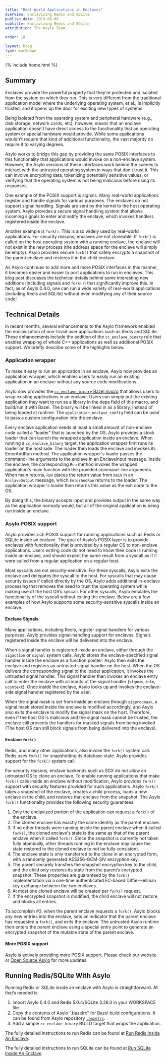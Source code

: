 ```yaml
---
title: "Real-World Applications in Enclaves"
overview: Enclavizing Redis and SQLite
publish_date: 2019-08-09
subtitle: Enclavizing Redis and SQLite
attribution: The Asylo Team

order: 18

layout: blog
type: markdown
---
```

{% include home.html %}

## Summary

Enclaves provide the powerful property that they're protected and isolated from
the system on which they run. This is very different from the traditional
application model where the underlying operating system, et al., is implicitly
trusted, and it opens up the door for exciting new types of systems.

Being isolated from the operating system and peripheral hardware (e.g., disk
storage, network cards, etc), however, means that an enclave application doesn’t
have direct access to the functionality that an operating system or special
hardware would provide. While some applications wouldn’t require that kind of
additional functionality, the vast majority do require it to varying degrees.

Asylo works to bridge this gap by providing the same POSIX interfaces to this
functionality that applications would invoke on a non-enclave system. However,
the Asylo versions of these interfaces work behind the scenes to interact with
the untrusted operating system in ways that don’t trust it. This can involve
encrypting data, tokenizing potentially sensitive values, or verifying that the
operating system is not being malicious before using its responses.

One example of the POSIX support is signals. Many real-world applications
register and handle signals for various purposes. The enclaves do not support
signal handling. Signals are sent by the kernel to the host operating system.
Asylo provides a secure signal handling system that allows incoming signals to
enter and notify the enclave, which invokes handlers registered inside the
enclave.

Another example is `fork()`. This is also widely used by real-world
applications. For security reasons, enclaves are not cloneable. If `fork()` is
called on the host operating system with a running enclave, the enclave will
not exist in the new process (the address space for the enclave will simply be
empty). Asylo provides secure `fork()` that safely encrypts a snapshot of the
parent enclave and restores it in the child enclave.

As Asylo continues to add more and more POSIX interfaces in this manner, it
becomes easier and easier to port applications to run in enclaves. This blog
post discusses the technical details behind some interesting new additions
(including signals and `fork()`) that significantly improve this. In fact, as of
Asylo 0.4.0, one can run a wide variety of real-world applications (including
Redis and SQLite) without even modifying any of their source code!

## Technical Details
In recent months, several enhancements to the Asylo framework enabled the
enclavization of non-trivial user applications such as Redis and SQLite. These
enhancements include the addition of the `cc_enclave_binary` rule that enables
wrapping of whole C++ applications as well as additional POSIX support. We
briefly describe some of the highlights below.

### Application wrapper

To make it easy to run an application in an enclave, Asylo now provides an
application wrapper, which enables users to easily run an existing application
in an enclave without any source code modifications.

Asylo now provides the [`cc_enclave_binary` Bazel macro](https://github.com/google/asylo/blob/v0.4.0/asylo/bazel/asylo.bzl#L457)
that allows users to wrap existing applications in an enclave. Users can simply
put the existing application they want to run as a library in the deps field of
this macro, and build/run it with Bazel. The binary will be linked in as a
library, instead of being loaded at runtime. The `application_enclave_config`
field can be used to pass a custom configuration into the enclave.

Every enclave application needs at least a small amount of non-enclave code
called a "loader" that is launched by the OS. Asylo provides a stock loader
that can launch the wrapped application inside an enclave. When running a
`cc_enclave_binary` target, the application wrapper first runs its loader on the
host side. The loader then loads the enclave and invokes its EnterAndRun method.
The application wrapper's loader passes the command-line arguments to the
enclave in an EnclaveInput message. Inside the enclave, the corresponding `Run`
method invokes the wrapped application's main function with the provided
command-line arguments. When main returns, `Run` places the return value from
`main` in an `EnclaveOutput` message, which `EnterAndRun` returns to the loader.
The application wrapper's loader then returns this value as the exit code to the
OS.

By doing this, the binary accepts input and provides output in the same way as
the application normally would, but all of the original application is being run
inside an enclave.

### Asylo POSIX support

Asylo provides rich POSIX support for running applications such as Redis or
SQLite inside an enclave. The goal of Asylo’s POSIX layer is to provide enclaves
with functionality that is provided by a regular OS to non-enclave applications.
Users writing code do not need to know their code is running inside an enclave,
and should expect the same result from a syscall as if it were called from a
regular application on a regular host.

Most syscalls are not security-sensitive. For these syscalls, Asylo exits the
enclave and delegates the syscall to the host. For syscalls that may cause
security issues if called directly by the OS, Asylo adds additional in-enclave
processing that removes the need to trust the operating system while making use
of the host OS’s syscall. For other syscalls, Asylo emulates the functionality
of the syscall without exiting the enclave. Below are a few examples of how
Asylo supports some security-sensitive syscalls inside an enclave.

#### Enclave Signals

Many applications, including Redis, register signal handlers for various
purposes. Asylo provides signal-handling support for enclaves. Signals registered
inside the enclave will be delivered into the enclave.

When a signal handler is registered inside an enclave, either through the
`sigaction` or `signal` system calls, Asylo stores the enclave-specified signal
handler inside the enclave as a function pointer. Asylo then exits the enclave
and registers an untrusted signal handler on the host. When the OS delivers the
corresponding signal to the loader application, it invokes the untrusted signal
handler. This signal handler then invokes an enclave entry call to enter the
enclave with all inputs of the signal handler (`signum`, `info`, `ucontext`).
Once inside the enclave, Asylo looks up and invokes the enclave-side signal
handler registered by the user.

When the signal mask is set from inside an enclave through `sigprocmask`, a
signal mask stored inside the enclave is modified accordingly, and Asylo also
exits the enclave to modify the signal mask on the host. Therefore, even if the
host OS is malicious and the signal mask cannot be trusted, the enclave still
prevents the handlers for masked signals from being invoked (The host OS can
still block signals from being delivered into the enclave).

#### Enclave `fork()`

Redis, and many other applications, also invoke the `fork()` system call. Redis
uses `fork()` for snapshotting its database state. Asylo provides support for
the `fork()` system call.

For security reasons, enclave backends such as SGX do not allow an untrusted OS
to clone an enclave. To enable running applications that make `fork()` calls
inside an enclave without modification, Asylo provides `fork()` support with
security features provided for such applications. Asylo `fork()` takes a snapshot
of the enclave, creates a child process, loads a new enclave in the child, and
restores that enclave from the snapshot. The Asylo `fork()` functionality
provides the following security guarantees:

1. Only the enclavized portion of the application can request a `fork()` of the
   enclave.
2. The cloned enclave has exactly the same identity as the parent enclave.
3. If no other threads were running inside the parent enclave when it called
   `fork()`, the cloned enclave's state is the same as that of the parent
   enclave when it called `fork()`. Since the snapshot is currently not taken
   fully atomically, other threads running in the enclave may cause the state
   restored to the cloned enclave to not be fully consistent.
4. The enclave state is only transferred to the clone in an encrypted form, with
   a randomly generated AES256-GCM-SIV encryption key.
5. The parent securely transfers the snapshot encryption key to the child, and
   the child only restores its state from the parent’s encrypted snapshot. These
   properties are guaranteed by the `fork()` implementation via a one-time
   authenticated EC-based Diffie-Hellman key exchange between the two enclaves.
6. At most one cloned enclave will be created per `fork()` request.
7. If the encrypted snapshot is modified, the child enclave will not restore,
   and blocks all entries.

To accomplish #3, when the parent enclave requests a `fork()`, Asylo blocks any
new entries into the enclave, sets an indicator that the parent enclave has
requested a `fork()`, and exits the enclave. The untrusted Asylo runtime then
enters the parent enclave using a special entry point to generate an encrypted
snapshot of the mutable state of the parent enclave.

#### More POSIX support

Asylo is actively providing more POSIX support. Please check [our website](https://asylo.dev) or [Open Source Asylo](https://github.com/google/asylo)
for more updates.

## Running Redis/SQLite With Asylo

Running Redis or SQLite inside an enclave with Asylo is straightforward. All
that’s needed is:

1. Import Asylo 0.4.0 and Redis 5.0.4/SQLite 3.28.0 in your WORKSPACE file.
2. Copy the contents of Asylo “.bazelrc” for Bazel build configurations. It can
   be found from Asylo repository [`.bazelrc`](https://github.com/google/asylo/blob/master/.bazelrc).
3. Add a simple `cc_enclave_binary` BUILD target that wraps the application.

The fully detailed instructions to run Redis can be found at
[Run Redis Inside An Enclave](https://github.com/google/asylo/blob/master/asylo/examples/redis/README.md).

The fully detailed instructions to run SQLite can be found at
[Run SQLite Inside An Enclave](https://github.com/google/asylo/blob/master/asylo/examples/sqlite/README.md).
